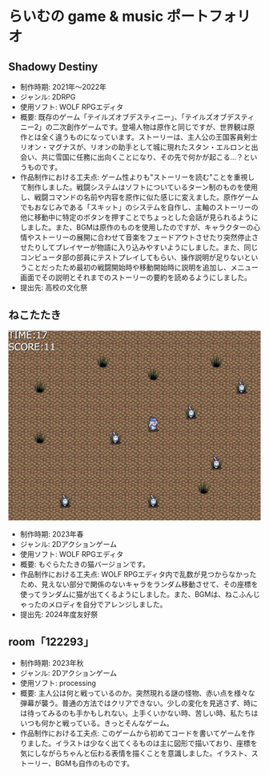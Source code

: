 # らいむの game & music ポートフォリオ

## Shadowy Destiny
* 制作時期: 2021年～2022年
* ジャンル: 2DRPG
* 使用ソフト: WOLF RPGエディタ
* 概要: 既存のゲーム「テイルズオブデスティニー」、「テイルズオブデスティニー2」の二次創作ゲームです。登場人物は原作と同じですが、世界観は原作とは全く違うものになっています。ストーリーは、主人公の王国客員剣士リオン・マグナスが、リオンの助手として城に現れたスタン・エルロンと出会い、共に雪国に任務に出向くことになり、その先で何かが起こる…？というものです。
* 作品制作における工夫点: ゲーム性よりも"ストーリーを読む"ことを重視して制作しました。戦闘システムはソフトについているターン制のものを使用し、戦闘コマンドの名前や内容を原作に似た感じに変えました。原作ゲームでもおなじみである「スキット」のシステムを自作し、主軸のストーリーの他に移動中に特定のボタンを押すことでちょっとした会話が見られるようにしました。また、BGMは原作のものを使用したのですが、キャラクターの心情やストーリーの展開に合わせて音楽をフェードアウトさせたり突然停止させたりしてプレイヤーが物語に入り込みやすいようにしました。また、同じコンピュータ部の部員にテストプレイしてもらい、操作説明が足りないということだったため最初の戦闘開始時や移動開始時に説明を追加し、メニュー画面でその説明とそれまでのストーリーの要約を読めるようにしました。
* 提出先: 高校の文化祭

## ねこたたき
![ねこたたき](ScreenShot_2025_0106_13_52_05.png)
* 制作時期: 2023年春
* ジャンル: 2Dアクションゲーム
* 使用ソフト: WOLF RPGエディタ
* 概要: もぐらたたきの猫バージョンです。
* 作品制作における工夫点: WOLF RPGエディタ内で乱数が見つからなかったため、見えない部分で関係のないキャラをランダム移動させて、その座標を使ってランダムに猫が出てくるようにしました。また、BGMは、ねこふんじゃったのメロディを自分でアレンジしました。
* 提出先: 2024年度友好祭

## room「122293」
* 制作時期: 2023年秋
* ジャンル: 2Dアクションゲーム
* 使用ソフト: processing
* 概要: 主人公は何と戦っているのか。突然現れる謎の怪物、赤い点を様々な弾幕が襲う。普通の方法ではクリアできない。少しの変化を見逃さず、時には待ってみるのも手かもしれない。上手くいかない時、苦しい時、私たちはいつも何かと戦っている。きっとそんなゲーム。
* 作品制作における工夫点: このゲームから初めてコードを書いてゲームを作りました。イラストは少なく出てくるものは主に図形で描いており、座標を気にしながらちゃんと伝わる表情を描くことを意識しました。イラスト、ストーリー、BGMも自作のものです。